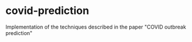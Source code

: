 # covid-prediction
Implementation of the techniques described in the paper "COVID outbreak prediction"
